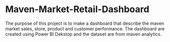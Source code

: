 # Maven-Market-Retail-Dashboard
The purpose of this project is to make a dashboard that describe the maven market sales, store, product and customer performance.
The dashboard are created using Power BI Dekstop and the dataset are from maven analytics.

